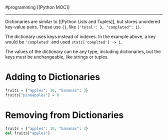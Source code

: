 #programming 
[[Python MOC]]
-- --

Dictionaries are similar to [[Python Lists and Tuples]], but stores unordered key-value pairs. These use `{}`, like `{'total': 3, "completed": 1}`.

The dictionary uses keys instead of indexes. In the example above, a key would be `'completed'` and used `stats['complted'] -> 1`.

The values of the dictionary can be any type, including dictionaries, but the keys must be unchangeable, like strings or tuples.

# Adding to Dictionaries

```Python
fruits = {"apples": 10, "bananas": 3}
fruits["pineapples"] = 8
```

# Removing from Dictionaries

```Python
fruits = {"apples": 10, "bananas": 3}
del fruits["apples"]
